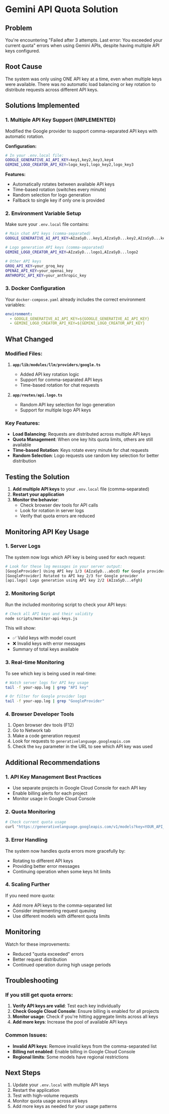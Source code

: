 # Gemini API Quota Solution

## Problem
You're encountering "Failed after 3 attempts. Last error: You exceeded your current quota" errors when using Gemini APIs, despite having multiple API keys configured.

## Root Cause
The system was only using ONE API key at a time, even when multiple keys were available. There was no automatic load balancing or key rotation to distribute requests across different API keys.

## Solutions Implemented

### 1. Multiple API Key Support (IMPLEMENTED)
Modified the Google provider to support comma-separated API keys with automatic rotation.

**Configuration:**
```bash
# In your .env.local file:
GOOGLE_GENERATIVE_AI_API_KEY=key1,key2,key3,key4
GEMINI_LOGO_CREATOR_API_KEY=logo_key1,logo_key2,logo_key3
```

**Features:**
- Automatically rotates between available API keys
- Time-based rotation (switches every minute)
- Random selection for logo generation
- Fallback to single key if only one is provided

### 2. Environment Variable Setup

Make sure your `.env.local` file contains:
```bash
# Main chat API keys (comma-separated)
GOOGLE_GENERATIVE_AI_API_KEY=AIzaSyD...key1,AIzaSyD...key2,AIzaSyD...key3

# Logo generation API keys (comma-separated) 
GEMINI_LOGO_CREATOR_API_KEY=AIzaSyD...logo1,AIzaSyD...logo2

# Other API keys
GROQ_API_KEY=your_groq_key
OPENAI_API_KEY=your_openai_key
ANTHROPIC_API_KEY=your_anthropic_key
```

### 3. Docker Configuration
Your `docker-compose.yaml` already includes the correct environment variables:
```yaml
environment:
  - GOOGLE_GENERATIVE_AI_API_KEY=${GOOGLE_GENERATIVE_AI_API_KEY}
  - GEMINI_LOGO_CREATOR_API_KEY=${GEMINI_LOGO_CREATOR_API_KEY}
```

## What Changed

### Modified Files:
1. **`app/lib/modules/llm/providers/google.ts`**
   - Added API key rotation logic
   - Support for comma-separated API keys
   - Time-based rotation for chat requests

2. **`app/routes/api.logo.ts`**
   - Random API key selection for logo generation
   - Support for multiple logo API keys

### Key Features:
- **Load Balancing**: Requests are distributed across multiple API keys
- **Quota Management**: When one key hits quota limits, others are still available
- **Time-based Rotation**: Keys rotate every minute for chat requests
- **Random Selection**: Logo requests use random key selection for better distribution

## Testing the Solution

1. **Add multiple API keys** to your `.env.local` file (comma-separated)
2. **Restart your application**
3. **Monitor the behavior**:
   - Check browser dev tools for API calls
   - Look for rotation in server logs
   - Verify that quota errors are reduced

## Monitoring API Key Usage

### 1. Server Logs
The system now logs which API key is being used for each request:

```bash
# Look for these log messages in your server output:
[GoogleProvider] Using API key 1/3 (AIzaSyD...abcd) for Google provider
[GoogleProvider] Rotated to API key 2/3 for Google provider
[api.logo] Logo generation using API key 2/2 (AIzaSyD...efgh)
```

### 2. Monitoring Script
Run the included monitoring script to check your API keys:

```bash
# Check all API keys and their validity
node scripts/monitor-api-keys.js
```

This will show:
- ✅ Valid keys with model count
- ❌ Invalid keys with error messages
- Summary of total keys available

### 3. Real-time Monitoring
To see which key is being used in real-time:

```bash
# Watch server logs for API key usage
tail -f your-app.log | grep "API key"

# Or filter for Google provider logs
tail -f your-app.log | grep "GoogleProvider"
```

### 4. Browser Developer Tools
1. Open browser dev tools (F12)
2. Go to Network tab
3. Make a code generation request
4. Look for requests to `generativelanguage.googleapis.com`
5. Check the `key` parameter in the URL to see which API key was used

## Additional Recommendations

### 1. API Key Management Best Practices
- Use separate projects in Google Cloud Console for each API key
- Enable billing alerts for each project
- Monitor usage in Google Cloud Console

### 2. Quota Monitoring
```bash
# Check current quota usage
curl "https://generativelanguage.googleapis.com/v1/models?key=YOUR_API_KEY"
```

### 3. Error Handling
The system now handles quota errors more gracefully by:
- Rotating to different API keys
- Providing better error messages
- Continuing operation when some keys hit limits

### 4. Scaling Further
If you need more quota:
- Add more API keys to the comma-separated list
- Consider implementing request queuing
- Use different models with different quota limits

## Monitoring

Watch for these improvements:
- Reduced "quota exceeded" errors
- Better request distribution
- Continued operation during high usage periods

## Troubleshooting

### If you still get quota errors:
1. **Verify API keys are valid**: Test each key individually
2. **Check Google Cloud Console**: Ensure billing is enabled for all projects
3. **Monitor usage**: Check if you're hitting aggregate limits across all keys
4. **Add more keys**: Increase the pool of available API keys

### Common Issues:
- **Invalid API keys**: Remove invalid keys from the comma-separated list
- **Billing not enabled**: Enable billing in Google Cloud Console
- **Regional limits**: Some models have regional restrictions

## Next Steps
1. Update your `.env.local` with multiple API keys
2. Restart the application
3. Test with high-volume requests
4. Monitor quota usage across all keys
5. Add more keys as needed for your usage patterns